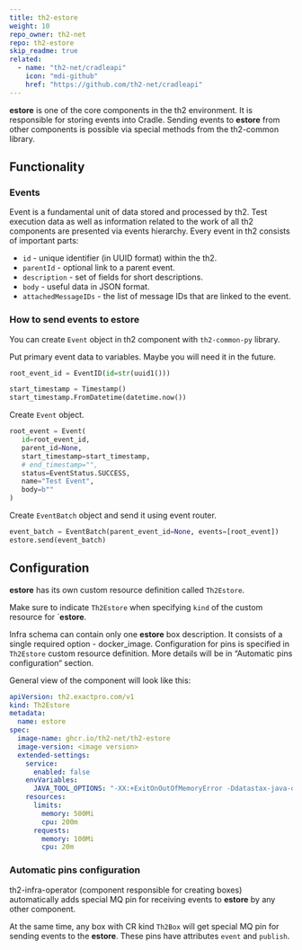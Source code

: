 ```yaml
---
title: th2-estore
weight: 10
repo_owner: th2-net
repo: th2-estore
skip_readme: true
related:
  - name: "th2-net/cradleapi"
    icon: "mdi-github"
    href: "https://github.com/th2-net/cradleapi"
---
```


**estore** is one of the core components in the th2 environment. 
It is responsible for storing events into <term term="Cradle">Cradle</term>. 
Sending events to **estore** from other components is possible via special methods from the <term term="th2-common">th2-common</term> library.

<!--more-->

## Functionality

### Events

Event is a fundamental unit of data stored and processed by th2. 
Test execution data as well as information related to the work of all th2 components are presented via events hierarchy. 
Every event in th2 consists of important parts:

- `id` - unique identifier (in UUID format) within the th2.
- `parentId` - optional link to a parent event.
- `description` - set of fields for short descriptions.
- `body` - useful data in JSON format.
- `attachedMessageIDs` - the list of message IDs that are linked to the event.

### How to send events to estore

You can create `Event` object in th2 component with `th2-common-py` library.

Put primary event data to variables. Maybe you will need it in the future.

```py
root_event_id = EventID(id=str(uuid1()))

start_timestamp = Timestamp()
start_timestamp.FromDatetime(datetime.now())
```

Create `Event` object.

```py
root_event = Event(
   id=root_event_id,
   parent_id=None,
   start_timestamp=start_timestamp,
   # end_timestamp="",
   status=EventStatus.SUCCESS,
   name="Test Event",
   body=b""
)
```

Create `EventBatch` object and send it using event router.

```py
event_batch = EventBatch(parent_event_id=None, events=[root_event])
estore.send(event_batch)
```

## Configuration

**estore** has its own <term term="Custom resource">custom resource</term> definition called `Th2Estore`. 

<notice note>

Make sure to indicate `Th2Estore` when specifying `kind` of the <term term="Custom resource">custom resource</term> for `**estore**.

</notice>

Infra schema can contain only one **estore** box description. 
It consists of a single required option - <term term="Docker Image">docker_image</term>. 
Configuration for <term term="pin">pins</term>  is specified in `Th2Estore` <term term="Custom resource">custom resource</term> definition. 
More details will be in “Automatic <term term="pin">pins</term>  configuration“ section.

General view of the component will look like this: 

```yaml
apiVersion: th2.exactpro.com/v1
kind: Th2Estore
metadata:
  name: estore
spec:
  image-name: ghcr.io/th2-net/th2-estore
  image-version: <image version>
  extended-settings:
    service:
      enabled: false
    envVariables:
      JAVA_TOOL_OPTIONS: "-XX:+ExitOnOutOfMemoryError -Ddatastax-java-driver.advanced.connection.init-query-timeout=\"5000 milliseconds\""
    resources:
      limits:
        memory: 500Mi
        cpu: 200m
      requests:
        memory: 100Mi
        cpu: 20m
```

### Automatic pins configuration

<term term="th2-infra-operator">th2-infra-operator</term> (component responsible for creating boxes) automatically adds special MQ <term term="pin">pin</term> for receiving events to **estore** by any other component.

At the same time, any box with <term term="Custom resource">CR</term> kind `Th2Box` will get special MQ <term term="pin">pin</term> for sending events to the **estore**. These <term term="pin">pins</term>  have attributes `event` and `publish`. 
